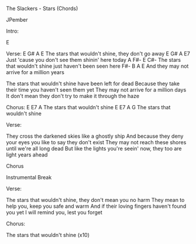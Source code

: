 The Slackers - Stars (Chords)


JPember



Intro:

E


Verse:
      E                   G#               A   E
The stars that wouldn't shine, they don't go away
 E                     G#               A      E7
Just 'cause you don't see them shinin' here today
      A                   F#-               E         C#-
The stars that wouldn't shine just haven't been seen here
      F#-           B          A       E
And they may not arrive for a million years


The stars that wouldn't shine have been left for dead
Because they take their time you haven't seen them yet
They may not arrive for a million days
It don't mean they don't try to make it through the haze


Chorus:
      E         E7        A
The stars that wouldn't shine
      E         E7        A    G
The stars that wouldn't shine


Verse:

They cross the darkened skies like a ghostly ship
And because they deny your eyes you like to say they don't exist
They may not reach these shores until we're all long dead
But like the lights you're seein' now, they too are light years ahead


Chorus

Instrumental Break

Verse:

The stars that wouldn't shine, they don't mean you no harm
They mean to help you, keep you safe and warm
And if their loving fingers haven't found you yet
I will remind you, lest you forget


Chorus:

The stars that wouldn't shine   (x10)